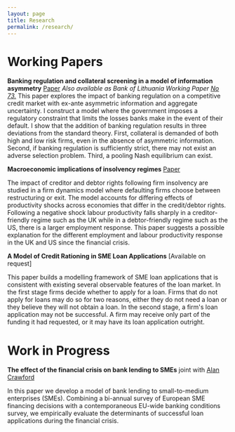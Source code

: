 ```yaml
---
layout: page
title: Research
permalink: /research/
---
```


# Working Papers

**Banking regulation and collateral screening in a model of information
asymmetry** [Paper](/assets/papers/BankReg_AsymInfo.pdf)
*Also available as Bank of Lithuania Working Paper [No 73.](https://www.lb.lt/uploads/publications/docs/24401_c4bc8a1853cb6af4024e59679bb2b745.pdf)*
This paper explores the impact of banking regulation on a competitive credit market with ex-ante asymmetric information and aggregate uncertainty. I construct a model where the government imposes a regulatory constraint that limits the losses banks make in the event of their default. I show that the addition of banking regulation results in three deviations from the standard theory. First, collateral is demanded of both high and low risk firms, even in the absence of asymmetric information. Second, if banking regulation is sufficiently strict, there may not exist an adverse selection problem. Third, a pooling Nash equilibrium can exist.

**Macroeconomic implications of insolvency regimes** [Paper](/assets/papers/Insolvency_Regimes.pdf)

The impact of creditor and debtor rights following firm insolvency are studied in a firm dynamics model where defaulting firms choose between restructuring or exit. The model accounts for differing effects of productivity shocks across economies that differ in the credit/debtor rights. Following a negative shock labour productivity falls sharply in a creditor-friendly regime such as the UK while in a debtor-friendly regime such as the US, there is a larger employment response. This paper suggests a possible explanation for the different employment and labour productivity response in the UK and US since the financial crisis.

**A Model of Credit Rationing in SME Loan Applications** [Available on request]

This paper builds a modelling framework of SME loan applications that is consistent with existing several observable features of the loan market. In the first stage firms decide whether to apply for a loan. Firms that do not apply for loans may do so for two reasons, either they do not need a loan or they believe they will not obtain a loan. In the second stage, a firm's loan application may not be successful. A firm may receive only part of the funding it had requested, or it may have its loan application outright.

# Work in Progress

**The effect of the financial crisis on bank lending to SMEs** joint with [Alan Crawford](https://alancrawford.github.io/)

In this paper we develop a model of bank lending to small-to-medium enterprises (SMEs). Combining a bi-annual survey of European SME financing decisions with a contemporaneous EU-wide banking conditions survey, we empirically evaluate the determinants of successful loan applications during the financial crisis.
